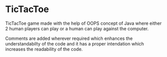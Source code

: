 # TicTacToe
TicTacToe game made with the help of OOPS concept of Java where either 2 human players can play or a human can play against the computer.

Comments are added wherever required which enhances the understandabilty of the code and it has a proper intendation which increases the readability of the code.
